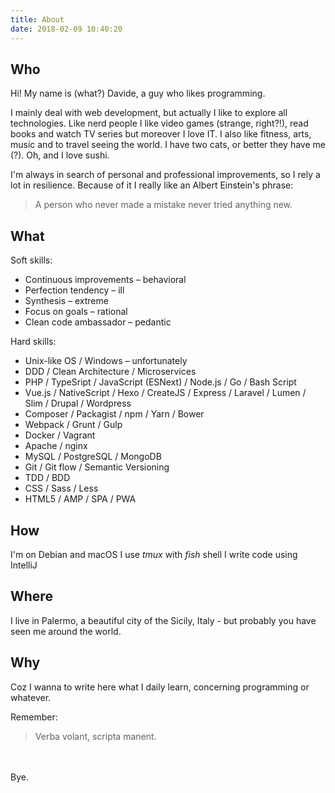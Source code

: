 ```yaml
---
title: About
date: 2018-02-09 10:40:20
---
```


## Who
Hi! My name is (what?) Davide, a guy who likes programming.

I mainly deal with web development, but actually I like to explore all technologies. Like nerd people I like video games (strange, right?!), read books and watch TV series but moreover I love IT. I also like fitness, arts, music and to travel seeing the world. I have two cats, or better they have me (?). Oh, and I love sushi.

I'm always in search of personal and professional improvements, so I rely a lot in resilience. Because of it I really like an Albert Einstein's phrase:

> A person who never made a mistake never tried anything new.

## What
Soft skills:
- Continuous improvements – behavioral
- Perfection tendency – ill
- Synthesis – extreme
- Focus on goals – rational
- Clean code ambassador – pedantic

Hard skills:
- Unix-like OS / Windows – unfortunately
- DDD / Clean Architecture / Microservices
- PHP / TypeSript / JavaScript (ESNext) / Node.js / Go / Bash Script
- Vue.js / NativeScript / Hexo / CreateJS / Express / Laravel / Lumen / Slim / Drupal / Wordpress
- Composer / Packagist / npm / Yarn / Bower
- Webpack / Grunt / Gulp
- Docker / Vagrant
- Apache / nginx
- MySQL / PostgreSQL / MongoDB
- Git / Git flow / Semantic Versioning
- TDD / BDD
- CSS / Sass / Less
- HTML5 / AMP / SPA / PWA
 
## How
I'm on Debian and macOS
I use *tmux* with *fish* shell
I write code using IntelliJ
 
## Where
I live in Palermo, a beautiful city of the Sicily, Italy - but probably you have seen me around the world.
 
## Why
Coz I wanna to write here what I daily learn, concerning programming or whatever.

Remember:
> Verba volant, scripta manent.

<br><br>Bye.
